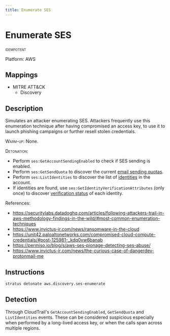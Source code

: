 ```yaml
---
title: Enumerate SES
---
```


# Enumerate SES


 <span class="smallcaps w3-badge w3-blue w3-round w3-text-white" title="This attack technique can be detonated multiple times">idempotent</span> 

Platform: AWS

## Mappings

- MITRE ATT&CK
    - Discovery



## Description


Simulates an attacker enumerating SES. Attackers frequently use this enumeration technique after having compromised an access key, to use it to launch phishing campaigns or further resell stolen credentials.

<span style="font-variant: small-caps;">Warm-up</span>: None.

<span style="font-variant: small-caps;">Detonation</span>: 

- Perform <code>ses:GetAccountSendingEnabled</code> to check if SES sending is enabled.
- Perform <code>ses:GetSendQuota</code> to discover the current [email sending quotas](https://docs.aws.amazon.com/ses/latest/APIReference/API_GetSendQuota.html).
- Perform <code>ses:ListIdentities</code> to discover the list of [identities](https://docs.aws.amazon.com/ses/latest/APIReference/API_ListIdentities.html) in the account.
- If identities are found, use <code>ses:GetIdentityVerificationAttributes</code> (only once) to discover [verification status](https://docs.aws.amazon.com/ses/latest/APIReference/API_GetIdentityVerificationAttributes.html) of each identity.

References:

- https://securitylabs.datadoghq.com/articles/following-attackers-trail-in-aws-methodology-findings-in-the-wild/#most-common-enumeration-techniques
- https://www.invictus-ir.com/news/ransomware-in-the-cloud
- https://unit42.paloaltonetworks.com/compromised-cloud-compute-credentials/#post-125981-_kdq0vw6banab
- https://permiso.io/blog/s/aws-ses-pionage-detecting-ses-abuse/
- https://www.invictus-ir.com/news/the-curious-case-of-dangerdev-protonmail-me


## Instructions

```bash title="Detonate with Stratus Red Team"
stratus detonate aws.discovery.ses-enumerate
```
## Detection


Through CloudTrail's <code>GetAccountSendingEnabled</code>, <code>GetSendQuota</code> and <code>ListIdentities</code> events. 
These can be considered suspicious especially when performed by a long-lived access key, or when the calls span across multiple regions.


